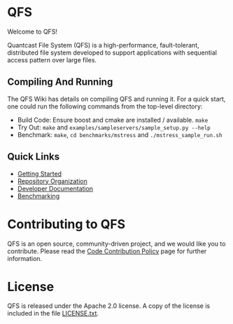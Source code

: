 QFS
===

Welcome to QFS!

Quantcast File System (QFS) is a high-performance, fault-tolerant, distributed file system developed to support applications with sequential access pattern over large files.


Compiling And Running
---------------------

The QFS Wiki has details on compiling QFS and running it. For a quick start, one could run the following commands from the top-level directory:

* Build Code:
  Ensure boost and cmake are installed / available.
  `make`
* Try Out:
  `make` and `examples/sampleservers/sample_setup.py --help`
* Benchmark:
  `make`, `cd benchmarks/mstress` and `./mstress_sample_run.sh`

Quick Links
-----------

* [Getting Started](http://github.com/quantcast/qfs/wiki)
* [Repository Organization](https://github.com/quantcast/qfs/wiki/Repository-Organization)
* [Developer Documentation](https://github.com/quantcast/qfs/wiki/Developer-Documentation)
* [Benchmarking](https://github.com/quantcast/qfs/wiki/Benchmarking)

Contributing to QFS
===================

QFS is an open source, community-driven project, and we would like you to contribute. Please read the [Code Contribution Policy]() page for further information.

License
=======

QFS is released under the Apache 2.0 license. A copy of the license is included in the file [LICENSE.txt](https://github.com/quantcast/qfs/blob/master/LICENSE.txt).

